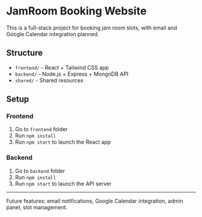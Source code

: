 # JamRoom Booking Website

This is a full-stack project for booking jam room slots, with email and Google Calendar integration planned.

## Structure
- `frontend/` - React + Tailwind CSS app
- `backend/` - Node.js + Express + MongoDB API
- `shared/` - Shared resources

## Setup

### Frontend
1. Go to `frontend` folder
2. Run `npm install`
3. Run `npm start` to launch the React app

### Backend
1. Go to `backend` folder
2. Run `npm install`
3. Run `npm start` to launch the API server

---

Future features: email notifications, Google Calendar integration, admin panel, slot management.
